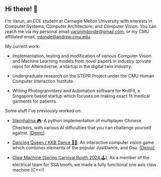 ## Hi there! 👋

I'm Varun, an ECE student at Carnegie Mellon University with interests in Computer Systems, Computer Architecture, and Computer Vision. You can reach me via my personal email varunmdonde@gmail.com, or my CMU affiliated email, vdonde@andrew.cmu.edu. 

My current work:

- Implementation, testing and modification of various Computer Vision and Machine Learning models from novel papers in industry (private repo) for Alteredverse, a startup in the digital twin industry. 
  
- Undergraduate research on the STEPR Project under the CMU Human Computer Interaction Institute.
  
- Writing Photogrammtery and Automation software for KnitFit, a Singapore based startup which focuses on making exact fit medical garments for patients.

Some stuff I've previously worked on:
  
- [Sternhalma 🎮](https://github.com/varundonde/sternhalma): A python implementation of multiplayer Chinese Checkers, with various AI difficulties that you can challenge yourself against. [(Demo)](https://youtu.be/tDjLDnwg4sE)

- [Dancing Queen / KKB Dance 🕺💃](https://github.com/varundonde/DancingQueen): An interactive computer vision game which combines elements of the popular JustDance, and Osu. [(Demo)](https://www.youtube.com/watch?v=zFXRLTc7a5A)

- [Claw Machine (Spring Carnival Booth 2024 🕹)](https://github.com/varundonde/Claw-Machine-Booth-2024): As a member of the electrical team for SSA booth, we made a fully functional one axis claw machine (C++)!










